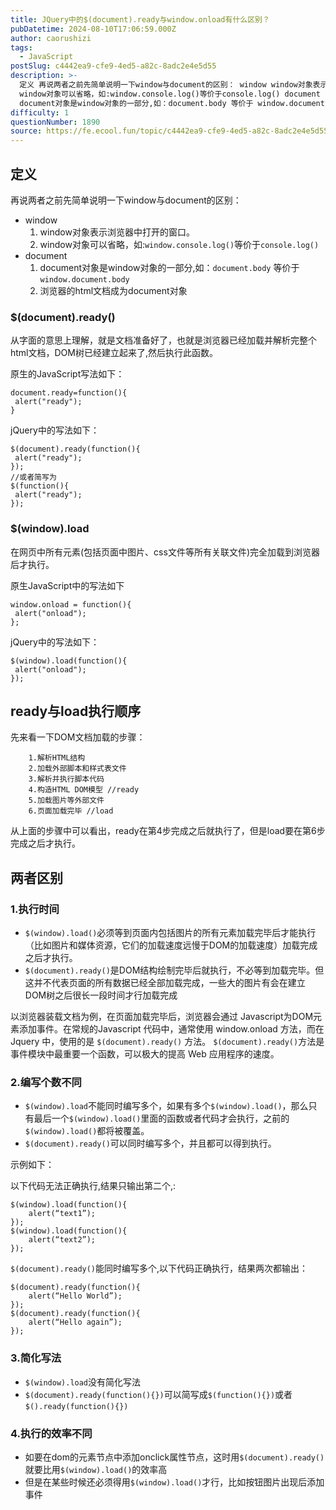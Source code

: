 ```yaml
---
title: JQuery中的$(​document).ready与window.onload有什么区别？
pubDatetime: 2024-08-10T17:06:59.000Z
author: caorushizi
tags:
  - JavaScript
postSlug: c4442ea9-cfe9-4ed5-a82c-8adc2e4e5d55
description: >-
  定义 再说两者之前先简单说明一下window与document的区别： window window对象表示浏览器中打开的窗口。
  window对象可以省略，如:window.console.log()等价于console.log() document
  document对象是window对象的一部分,如：document.body 等价于 window.document.body 浏览器的html文档
difficulty: 1
questionNumber: 1890
source: https://fe.ecool.fun/topic/c4442ea9-cfe9-4ed5-a82c-8adc2e4e5d55
---
```


## 定义

再说两者之前先简单说明一下window与document的区别：

- window
  1.  window对象表示浏览器中打开的窗口。
  2.  window对象可以省略，如:`window.console.log()`等价于`console.log()`
- document
  1.  document对象是window对象的一部分,如：`document.body` 等价于 `window.document.body`
  2.  浏览器的html文档成为document对象

### $(document).ready()

从字面的意思上理解，就是文档准备好了，也就是浏览器已经加载并解析完整个html文档，DOM树已经建立起来了,然后执行此函数。

原生的JavaScript写法如下：

```
document.ready=function(){
 alert("ready");
}

```

jQuery中的写法如下：

```
$(document).ready(function(){
 alert("ready");
});
//或者简写为
$(function(){
 alert("ready");
});

```

### $(window).load

在网页中所有元素(包括页面中图片、css文件等所有关联文件)完全加载到浏览器后才执行。

原生JavaScript中的写法如下

```
window.onload = function(){
 alert("onload");
};

```

jQuery中的写法如下：

```
$(window).load(function(){
 alert("onload");
});

```

## ready与load执行顺序

先来看一下DOM文档加载的步骤：

```
    1.解析HTML结构
    2.加载外部脚本和样式表文件
    3.解析并执行脚本代码
    4.构造HTML DOM模型 //ready
    5.加载图片等外部文件
    6.页面加载完毕 //load

```

从上面的步骤中可以看出，ready在第4步完成之后就执行了，但是load要在第6步完成之后才执行。

## 两者区别

### 1.执行时间

- `$(window).load()`必须等到页面内包括图片的所有元素加载完毕后才能执行（比如图片和媒体资源，它们的加载速度远慢于DOM的加载速度）加载完成之后才执行。
- `$(document).ready()`是DOM结构绘制完毕后就执行，不必等到加载完毕。但这并不代表页面的所有数据已经全部加载完成，一些大的图片有会在建立DOM树之后很长一段时间才行加载完成

以浏览器装载文档为例，在页面加载完毕后，浏览器会通过 Javascript为DOM元素添加事件。在常规的Javascript 代码中，通常使用 window.onload 方法，而在 Jquery 中，使用的是 `$(document).ready()` 方法。 `$(document).ready()`方法是事件模块中最重要一个函数，可以极大的提高 Web 应用程序的速度。

### 2.编写个数不同

- `$(window).load`不能同时编写多个，如果有多个`$(window).load()`，那么只有最后一个`$(window).load()`里面的函数或者代码才会执行，之前的`$(window).load()`都将被覆盖。
- `$(document).ready()`可以同时编写多个，并且都可以得到执行。

示例如下：

以下代码无法正确执行,结果只输出第二个,:

```
$(window).load(function(){
    alert(“text1”);
});
$(window).load(function(){
    alert(“text2”);
});

```

`$(document).ready()`能同时编写多个,以下代码正确执行，结果两次都输出：

```
$(document).ready(function(){
    alert(“Hello World”);
});
$(document).ready(function(){
    alert(“Hello again”);
});

```

### 3.简化写法

- `$(window).load`没有简化写法
- `$(document).ready(function(){})`可以简写成`$(function(){})`或者`$().ready(function(){})`

### 4.执行的效率不同

- 如要在dom的元素节点中添加onclick属性节点，这时用`$(document).ready()`就要比用`$(window).load()`的效率高
- 但是在某些时候还必须得用`$(window).load()`才行，比如按钮图片出现后添加事件
